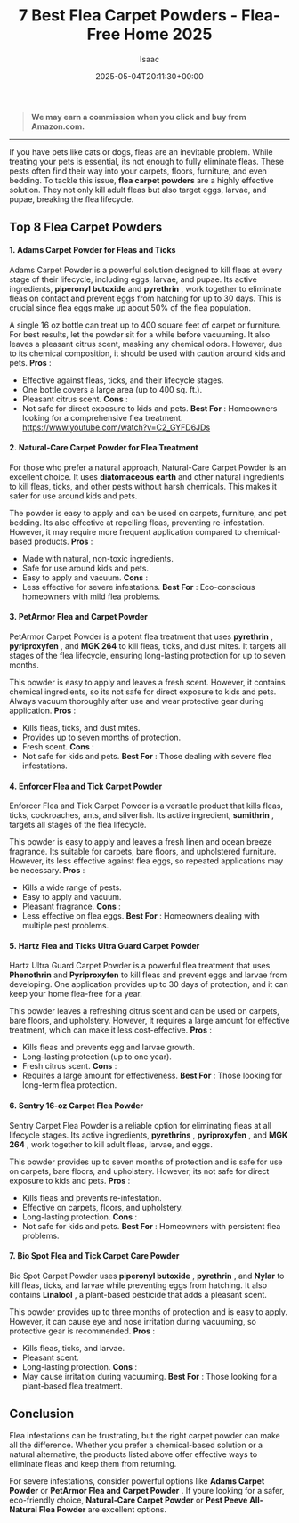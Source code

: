 ﻿---
author: Isaac
layout: post
title: 7 Best Flea Carpet Powders - Flea-Free Home 2025
date: '2025-05-04T20:11:30+00:00'
categories:
- Fleas
- Product Reviews
tags: []
slug: /best-flea-carpet-powder/
lastmod: 2025-05-07T12:21:23+03:00
---
> **We may earn a commission when you click and buy from Amazon.com.**
>

---
If you have pets like cats or dogs, fleas are an inevitable problem. While treating your pets is essential, its not enough to fully eliminate fleas. These pests often find their way into your carpets, floors, furniture, and even bedding.
To tackle this issue,
**flea carpet powders**
are a highly effective solution. They not only kill adult fleas but also target eggs, larvae, and pupae, breaking the flea lifecycle.
## **Top 8 Flea Carpet Powders**
#### **1. Adams Carpet Powder for Fleas and Ticks**
Adams Carpet Powder is a powerful solution designed to kill fleas at every stage of their lifecycle, including eggs, larvae, and pupae. Its active ingredients,
**piperonyl butoxide**
and
**pyrethrin**
, work together to eliminate fleas on contact and prevent eggs from hatching for up to 30 days. This is crucial since flea eggs make up about 50% of the flea population.

A single 16 oz bottle can treat up to 400 square feet of carpet or furniture. For best results, let the powder sit for a while before vacuuming. It also leaves a pleasant citrus scent, masking any chemical odors. However, due to its chemical composition, it should be used with caution around kids and pets.
**Pros**
:
- Effective against fleas, ticks, and their lifecycle stages.
- One bottle covers a large area (up to 400 sq. ft.).
- Pleasant citrus scent.
**Cons**
:
- Not safe for direct exposure to kids and pets.
**Best For**
: Homeowners looking for a comprehensive flea treatment.
https://www.youtube.com/watch?v=C2_GYFD6JDs
#### **2. Natural-Care Carpet Powder for Flea Treatment**
For those who prefer a natural approach, Natural-Care Carpet Powder is an excellent choice. It uses
**diatomaceous earth**
and other natural ingredients to kill fleas, ticks, and other pests without harsh chemicals. This makes it safer for use around kids and pets.

The powder is easy to apply and can be used on carpets, furniture, and pet bedding. Its also effective at repelling fleas, preventing re-infestation. However, it may require more frequent application compared to chemical-based products.
**Pros**
:
- Made with natural, non-toxic ingredients.
- Safe for use around kids and pets.
- Easy to apply and vacuum.
**Cons**
:
- Less effective for severe infestations.
**Best For**
: Eco-conscious homeowners with mild flea problems.
#### **3. PetArmor Flea and Carpet Powder**
PetArmor Carpet Powder is a potent flea treatment that uses
**pyrethrin**
,
**pyriproxyfen**
, and
**MGK 264**
to kill fleas, ticks, and dust mites. It targets all stages of the flea lifecycle, ensuring long-lasting protection for up to seven months.

This powder is easy to apply and leaves a fresh scent. However, it contains chemical ingredients, so its not safe for direct exposure to kids and pets. Always vacuum thoroughly after use and wear protective gear during application.
**Pros**
:
- Kills fleas, ticks, and dust mites.
- Provides up to seven months of protection.
- Fresh scent.
**Cons**
:
- Not safe for kids and pets.
**Best For**
: Those dealing with severe flea infestations.
#### **4. Enforcer Flea and Tick Carpet Powder**
Enforcer Flea and Tick Carpet Powder is a versatile product that kills fleas, ticks, cockroaches, ants, and silverfish. Its active ingredient,
**sumithrin**
, targets all stages of the flea lifecycle.

This powder is easy to apply and leaves a fresh linen and ocean breeze fragrance. Its suitable for carpets, bare floors, and upholstered furniture. However, its less effective against flea eggs, so repeated applications may be necessary.
**Pros**
:
- Kills a wide range of pests.
- Easy to apply and vacuum.
- Pleasant fragrance.
**Cons**
:
- Less effective on flea eggs.
**Best For**
: Homeowners dealing with multiple pest problems.
#### **5. Hartz Flea and Ticks Ultra Guard Carpet Powder**
Hartz Ultra Guard Carpet Powder is a powerful flea treatment that uses
**Phenothrin**
and
**Pyriproxyfen**
to kill fleas and prevent eggs and larvae from developing. One application provides up to 30 days of protection, and it can keep your home flea-free for a year.

This powder leaves a refreshing citrus scent and can be used on carpets, bare floors, and upholstery. However, it requires a large amount for effective treatment, which can make it less cost-effective.
**Pros**
:
- Kills fleas and prevents egg and larvae growth.
- Long-lasting protection (up to one year).
- Fresh citrus scent.
**Cons**
:
- Requires a large amount for effectiveness.
**Best For**
: Those looking for long-term flea protection.
#### **6. Sentry 16-oz Carpet Flea Powder**
Sentry Carpet Flea Powder is a reliable option for eliminating fleas at all lifecycle stages. Its active ingredients,
**pyrethrins**
,
**pyriproxyfen**
, and
**MGK 264**
, work together to kill adult fleas, larvae, and eggs.

This powder provides up to seven months of protection and is safe for use on carpets, bare floors, and upholstery. However, its not safe for direct exposure to kids and pets.
**Pros**
:
- Kills fleas and prevents re-infestation.
- Effective on carpets, floors, and upholstery.
- Long-lasting protection.
**Cons**
:
- Not safe for kids and pets.
**Best For**
: Homeowners with persistent flea problems.
#### **7. Bio Spot Flea and Tick Carpet Care Powder**
Bio Spot Carpet Powder uses
**piperonyl butoxide**
,
**pyrethrin**
, and
**Nylar**
to kill fleas, ticks, and larvae while preventing eggs from hatching. It also contains
**Linalool**
, a plant-based pesticide that adds a pleasant scent.

This powder provides up to three months of protection and is easy to apply. However, it can cause eye and nose irritation during vacuuming, so protective gear is recommended.
**Pros**
:
- Kills fleas, ticks, and larvae.
- Pleasant scent.
- Long-lasting protection.
**Cons**
:
- May cause irritation during vacuuming.
**Best For**
: Those looking for a plant-based flea treatment.
## **Conclusion**
Flea infestations can be frustrating, but the right carpet powder can make all the difference. Whether you prefer a chemical-based solution or a natural alternative, the products listed above offer effective ways to eliminate fleas and keep them from returning.

For severe infestations, consider powerful options like
**Adams Carpet Powder**
or
**PetArmor Flea and Carpet Powder**
. If youre looking for a safer, eco-friendly choice,
**Natural-Care Carpet Powder**
or
**Pest Peeve All-Natural Flea Powder**
are excellent options.